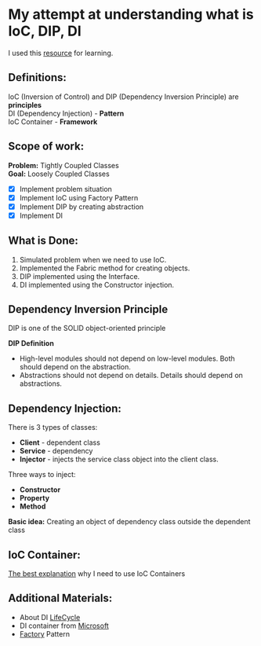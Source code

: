 # My attempt at understanding what is IoC, DIP, DI
I used this [resource](https://www.tutorialsteacher.com/ioc/) for learning.

## Definitions:
IoC (Inversion of Control) and DIP (Dependency Inversion Principle) are **principles**    
DI (Dependency Injection) - **Pattern**   
IoC Container - **Framework**   

## Scope of work:   
**Problem:** Tightly Coupled Classes     
**Goal:** Loosely Coupled Classes   
   
 - [x] Implement problem situation
 - [x] Implement IoC using Factory Pattern
 - [x] Implement DIP by creating abstraction
 - [x] Implement DI

## What is Done:
1. Simulated problem when we need to use IoC.
2. Implemented the Fabric method for creating objects.
3. DIP implemented using the Interface.
4. DI implemented using the Constructor injection.

## Dependency Inversion Principle
DIP is one of the SOLID object-oriented principle   
   
**DIP Definition**   
- High-level modules should not depend on low-level modules. Both should depend on the abstraction.
- Abstractions should not depend on details. Details should depend on abstractions.

## Dependency Injection:
There is 3 types of classes:
- **Client** - dependent class
- **Service** - dependency
- **Injector** - injects the service class object into the client class.
   
Three ways to inject:
- **Constructor**
- **Property**
- **Method**
   
**Basic idea:** Creating an object of dependency class outside the dependent class

## IoC Container:
[The best explanation](https://stackoverflow.com/a/1532254) why I need to use IoC Containers
   
## Additional Materials:
- About DI [LifeCycle](https://dotnetcoretutorials.com/2017/03/25/net-core-dependency-injection-lifetimes-explained/)
- DI container from [Microsoft](https://docs.microsoft.com/en-us/aspnet/core/fundamentals/dependency-injection?view=aspnetcore-5.0)
- [Factory](https://refactoring.guru/design-patterns/factory-method) Pattern